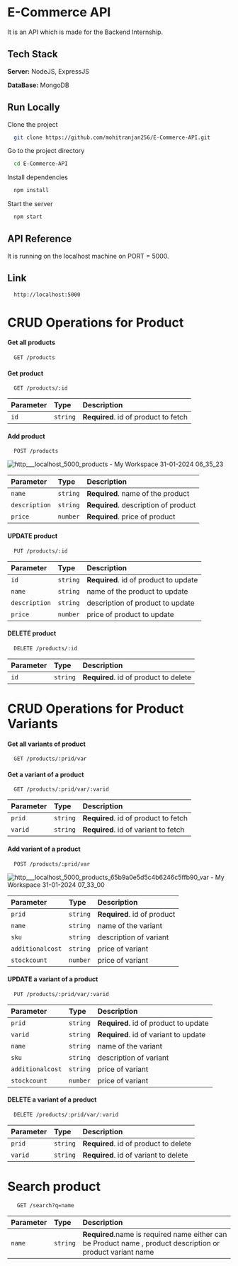 
# E-Commerce API

It is an API which is made for the Backend Internship.


## Tech Stack

**Server:** NodeJS, ExpressJS

**DataBase:** MongoDB
## Run Locally 

Clone the project

```bash
  git clone https://github.com/mohitranjan256/E-Commerce-API.git
```

Go to the project directory

```bash
  cd E-Commerce-API
```

Install dependencies

```bash
  npm install
```

Start the server

```bash
  npm start
```


## API Reference

It is running on the localhost machine on PORT = 5000.

## Link 

```http
  http://localhost:5000
```
# CRUD Operations for Product 
#### Get all products

```http
  GET /products
```

#### Get product

```http
  GET /products/:id
```

| Parameter | Type     | Description                       |
| :-------- | :------- | :-------------------------------- |
| `id`      | `string` | **Required**. id of product to fetch |

#### Add product

```http
  POST /products
```
![http___localhost_5000_products - My Workspace 31-01-2024 06_35_23](https://github.com/mohitranjan256/E-Commerce-API/assets/84243917/7e21200d-27c8-4ba9-a22f-6dd298aa5471)

| Parameter | Type     | Description                       |
| :-------- | :------- | :-------------------------------- |
| `name`      | `string` | **Required**. name of the product  |
| `description`      | `string` | **Required**. description of product |
| `price`      | `number` | **Required**. price of product |

#### UPDATE product

```http
  PUT /products/:id
```

| Parameter | Type     | Description                       |
| :-------- | :------- | :-------------------------------- |
| `id`      | `string` | **Required**. id of product to update |
| `name`      | `string` |  name of the product to update  |
| `description`      | `string` | description of product to update |
| `price`      | `number` |  price of product to update |

#### DELETE product

```http
  DELETE /products/:id
```

| Parameter | Type     | Description                       |
| :-------- | :------- | :-------------------------------- |
| `id`      | `string` | **Required**. id of product to delete |


# CRUD Operations for Product Variants 
#### Get all variants of product

```http
  GET /products/:prid/var
```

#### Get a variant of a product

```http
  GET /products/:prid/var/:varid
```

| Parameter | Type     | Description                       |
| :-------- | :------- | :-------------------------------- |
| `prid`      | `string` | **Required**. id of product to fetch |
| `varid`      | `string` | **Required**. id of variant to fetch |

#### Add variant of a product

```http
  POST /products/:prid/var
```
![http___localhost_5000_products_65b9a0e5d5c4b6246c5ffb90_var - My Workspace 31-01-2024 07_33_00](https://github.com/mohitranjan256/E-Commerce-API/assets/84243917/17b4fa84-974c-43c0-baa4-644ebabc0bcb)


| Parameter | Type     | Description                       |
| :-------- | :------- | :-------------------------------- |
| `prid`      | `string` | **Required**. id of product  |
| `name`      | `string` |  name of the variant  |
| `sku`      | `string` |  description of variant |
| `additionalcost`      | `string` | price of variant |
| `stockcount`      | `number` | price of variant |

#### UPDATE a variant of a product

```http
  PUT /products/:prid/var/:varid
```

| Parameter | Type     | Description                       |
| :-------- | :------- | :-------------------------------- |
| `prid`      | `string` | **Required**. id of product to update |
| `varid`      | `string` | **Required**. id of variant to update |
| `name`      | `string` |  name of the variant  |
| `sku`      | `string` |  description of variant |
| `additionalcost`      | `string` | price of variant |
| `stockcount`      | `number` | price of variant |

#### DELETE a variant of a product

```http
  DELETE /products/:prid/var/:varid
```

| Parameter | Type     | Description                       |
| :-------- | :------- | :-------------------------------- |
| `prid`      | `string` | **Required**. id of product to delete |
| `varid`      | `string` | **Required**. id of variant to delete |


# Search product 

```http
   GET /search?q=name
```

| Parameter | Type     | Description                       |
| :-------- | :------- | :-------------------------------- |
| `name`      | `string` | **Required**.name is required  name either can be Product name , product description or product variant name|

